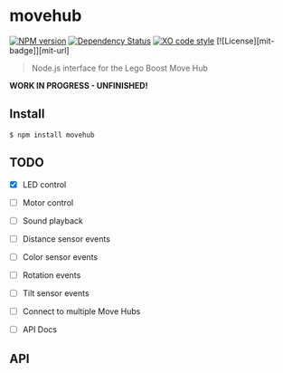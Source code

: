 # movehub

[![NPM version](https://badge.fury.io/js/movehub.svg)](http://badge.fury.io/js/movehub)
[![Dependency Status](https://img.shields.io/gemnasium/hobbyquaker/node-movehub.svg?maxAge=2592000)](https://gemnasium.com/github.com/hobbyquaker/node-movehub)
[![XO code style](https://img.shields.io/badge/code_style-XO-5ed9c7.svg)](https://github.com/sindresorhus/xo)
[![License][mit-badge]][mit-url]

> Node.js interface for the Lego Boost Move Hub

**WORK IN PROGRESS - UNFINISHED!**


## Install

```
$ npm install movehub
```


## TODO

- [x] LED control
- [ ] Motor control
- [ ] Sound playback
- [ ] Distance sensor events
- [ ] Color sensor events
- [ ] Rotation events
- [ ] Tilt sensor events
- [ ] Connect to multiple Move Hubs
- [ ] API Docs


## API

